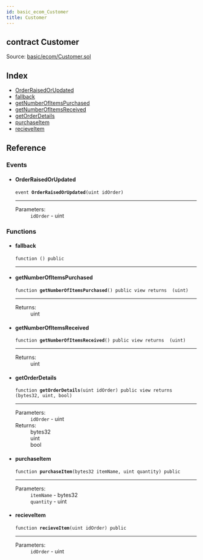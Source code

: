 ```yaml
---
id: basic_ecom_Customer
title: Customer
---
```


<div class="contract-doc"><div class="contract"><h2 class="contract-header"><span class="contract-kind">contract</span> Customer</h2><div class="source">Source: <a href="https://github.com/FriendlyUser/solidity-smart-contracts//blob/v0.1.0/contracts/basic/ecom/Customer.sol" target="_blank">basic/ecom/Customer.sol</a></div></div><div class="index"><h2>Index</h2><ul><li><a href="basic_ecom_Customer.html#OrderRaisedOrUpdated">OrderRaisedOrUpdated</a></li><li><a href="basic_ecom_Customer.html#">fallback</a></li><li><a href="basic_ecom_Customer.html#getNumberOfItemsPurchased">getNumberOfItemsPurchased</a></li><li><a href="basic_ecom_Customer.html#getNumberOfItemsReceived">getNumberOfItemsReceived</a></li><li><a href="basic_ecom_Customer.html#getOrderDetails">getOrderDetails</a></li><li><a href="basic_ecom_Customer.html#purchaseItem">purchaseItem</a></li><li><a href="basic_ecom_Customer.html#recieveItem">recieveItem</a></li></ul></div><div class="reference"><h2>Reference</h2><div class="events"><h3>Events</h3><ul><li><div class="item event"><span id="OrderRaisedOrUpdated" class="anchor-marker"></span><h4 class="name">OrderRaisedOrUpdated</h4><div class="body"><code class="signature">event <strong>OrderRaisedOrUpdated</strong><span>(uint idOrder) </span></code><hr/><dl><dt><span class="label-parameters">Parameters:</span></dt><dd><div><code>idOrder</code> - uint</div></dd></dl></div></div></li></ul></div><div class="functions"><h3>Functions</h3><ul><li><div class="item function"><span id="fallback" class="anchor-marker"></span><h4 class="name">fallback</h4><div class="body"><code class="signature">function <strong></strong><span>() </span><span>public </span></code><hr/></div></div></li><li><div class="item function"><span id="getNumberOfItemsPurchased" class="anchor-marker"></span><h4 class="name">getNumberOfItemsPurchased</h4><div class="body"><code class="signature">function <strong>getNumberOfItemsPurchased</strong><span>() </span><span>public </span><span>view </span><span>returns  (uint) </span></code><hr/><dl><dt><span class="label-return">Returns:</span></dt><dd>uint</dd></dl></div></div></li><li><div class="item function"><span id="getNumberOfItemsReceived" class="anchor-marker"></span><h4 class="name">getNumberOfItemsReceived</h4><div class="body"><code class="signature">function <strong>getNumberOfItemsReceived</strong><span>() </span><span>public </span><span>view </span><span>returns  (uint) </span></code><hr/><dl><dt><span class="label-return">Returns:</span></dt><dd>uint</dd></dl></div></div></li><li><div class="item function"><span id="getOrderDetails" class="anchor-marker"></span><h4 class="name">getOrderDetails</h4><div class="body"><code class="signature">function <strong>getOrderDetails</strong><span>(uint idOrder) </span><span>public </span><span>view </span><span>returns  (bytes32, uint, bool) </span></code><hr/><dl><dt><span class="label-parameters">Parameters:</span></dt><dd><div><code>idOrder</code> - uint</div></dd><dt><span class="label-return">Returns:</span></dt><dd>bytes32</dd><dd>uint</dd><dd>bool</dd></dl></div></div></li><li><div class="item function"><span id="purchaseItem" class="anchor-marker"></span><h4 class="name">purchaseItem</h4><div class="body"><code class="signature">function <strong>purchaseItem</strong><span>(bytes32 itemName, uint quantity) </span><span>public </span></code><hr/><dl><dt><span class="label-parameters">Parameters:</span></dt><dd><div><code>itemName</code> - bytes32</div><div><code>quantity</code> - uint</div></dd></dl></div></div></li><li><div class="item function"><span id="recieveItem" class="anchor-marker"></span><h4 class="name">recieveItem</h4><div class="body"><code class="signature">function <strong>recieveItem</strong><span>(uint idOrder) </span><span>public </span></code><hr/><dl><dt><span class="label-parameters">Parameters:</span></dt><dd><div><code>idOrder</code> - uint</div></dd></dl></div></div></li></ul></div></div></div>
